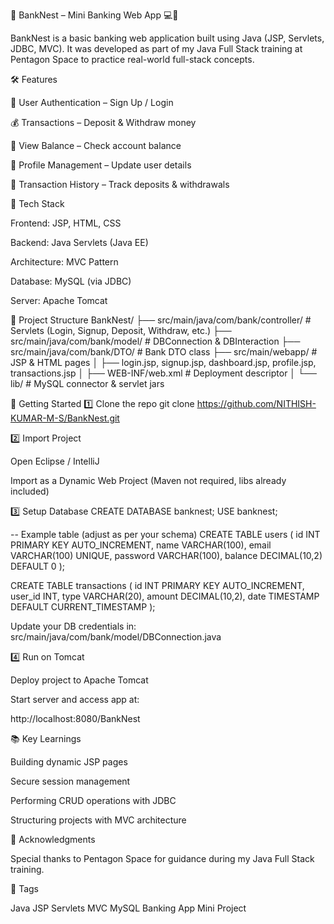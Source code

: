 🚀 BankNest – Mini Banking Web App 💻🏦

BankNest is a basic banking web application built using Java (JSP, Servlets, JDBC, MVC).
It was developed as part of my Java Full Stack training at Pentagon Space to practice real-world full-stack concepts.

🛠️ Features

🔑 User Authentication – Sign Up / Login

💰 Transactions – Deposit & Withdraw money

👀 View Balance – Check account balance

📝 Profile Management – Update user details

📜 Transaction History – Track deposits & withdrawals

🔧 Tech Stack

Frontend: JSP, HTML, CSS

Backend: Java Servlets (Java EE)

Architecture: MVC Pattern

Database: MySQL (via JDBC)

Server: Apache Tomcat

📂 Project Structure
BankNest/
 ├── src/main/java/com/bank/controller/   # Servlets (Login, Signup, Deposit, Withdraw, etc.)
 ├── src/main/java/com/bank/model/        # DBConnection & DBInteraction
 ├── src/main/java/com/bank/DTO/          # Bank DTO class
 ├── src/main/webapp/                     # JSP & HTML pages
 │   ├── login.jsp, signup.jsp, dashboard.jsp, profile.jsp, transactions.jsp
 │   ├── WEB-INF/web.xml                   # Deployment descriptor
 │   └── lib/                              # MySQL connector & servlet jars

🚀 Getting Started
1️⃣ Clone the repo
git clone https://github.com/NITHISH-KUMAR-M-S/BankNest.git

2️⃣ Import Project

Open Eclipse / IntelliJ

Import as a Dynamic Web Project (Maven not required, libs already included)

3️⃣ Setup Database
CREATE DATABASE banknest;
USE banknest;

-- Example table (adjust as per your schema)
CREATE TABLE users (
  id INT PRIMARY KEY AUTO_INCREMENT,
  name VARCHAR(100),
  email VARCHAR(100) UNIQUE,
  password VARCHAR(100),
  balance DECIMAL(10,2) DEFAULT 0
);

CREATE TABLE transactions (
  id INT PRIMARY KEY AUTO_INCREMENT,
  user_id INT,
  type VARCHAR(20),
  amount DECIMAL(10,2),
  date TIMESTAMP DEFAULT CURRENT_TIMESTAMP
);


Update your DB credentials in:
src/main/java/com/bank/model/DBConnection.java

4️⃣ Run on Tomcat

Deploy project to Apache Tomcat

Start server and access app at:

http://localhost:8080/BankNest

📚 Key Learnings

Building dynamic JSP pages

Secure session management

Performing CRUD operations with JDBC

Structuring projects with MVC architecture

🤝 Acknowledgments

Special thanks to Pentagon Space for guidance during my Java Full Stack training.

📌 Tags

Java JSP Servlets MVC MySQL Banking App Mini Project
